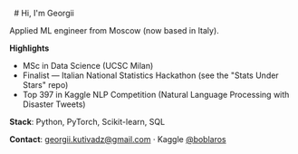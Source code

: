   # Hi, I'm Georgii

Applied ML engineer from Moscow (now based in Italy).

**Highlights**
- MSc in Data Science (UCSC Milan)
- Finalist — Italian National Statistics Hackathon (see the "Stats Under Stars" repo)
- Top 397 in Kaggle NLP Competition (Natural Language Processing with Disaster Tweets)
  
**Stack**: Python, PyTorch, Scikit-learn, SQL

**Contact**: georgii.kutivadz@gmail.com · Kaggle [@boblaros](https://www.kaggle.com/georgiikutivadze)
